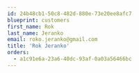 ```yaml
---
id: 24b48cb1-50c8-482d-880e-73e20ee8afc7
blueprint: customers
first_name: Rok
last_name: Jeranko
email: roko.jeranko@gmail.com
title: 'Rok Jeranko'
orders:
  - a1c91e6a-23a6-40dc-93af-0a03a56466bc
---
```

